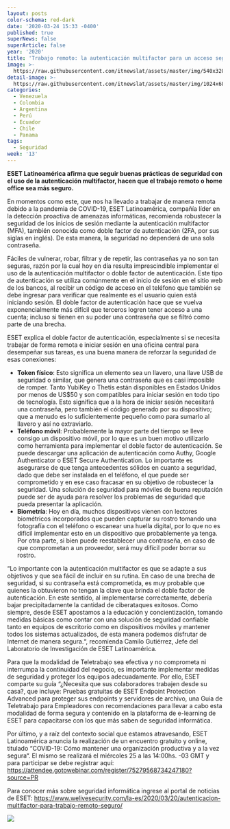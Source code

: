 ```yaml
---
layout: posts
color-schema: red-dark
date: '2020-03-24 15:33 -0400'
published: true
superNews: false
superArticle: false
year: '2020'
title: 'Trabajo remoto: la autenticación multifactor para un acceso seguro'
image: >-
  https://raw.githubusercontent.com/itnewslat/assets/master/img/540x320/Trabajo-en-Casa-p.jpg
detail-image: >-
  https://raw.githubusercontent.com/itnewslat/assets/master/img/1024x680/Trabajo-en-Casa-g.jpg
categories:
  - Venezuela
  - Colombia
  - Argentina
  - Perú
  - Ecuador
  - Chile
  - Panama
tags:
  - Seguridad
week: '13'
---
```

**ESET Latinoamérica afirma que seguir buenas prácticas de seguridad con el uso de la autenticación multifactor, hacen que el trabajo remoto o home office sea más seguro.**

En momentos como este, que nos ha llevado a trabajar de manera remota debido a la pandemia de COVID-19, ESET Latinoamérica, compañía líder en la detección proactiva de amenazas informáticas, recomienda robustecer la seguridad de los inicios de sesión mediante la autenticación multifactor (MFA), también conocida como doble factor de autenticación (2FA, por sus siglas en inglés). De esta manera, la seguridad no dependerá de una sola contraseña.
 
Fáciles de vulnerar, robar, filtrar y de repetir, las contraseñas ya no son tan seguras, razón por la cual hoy en día resulta imprescindible implementar el uso de la autenticación multifactor o doble factor de autenticación. Este tipo de autenticación se utiliza comúnmente en el inicio de sesión en el sitio web de los bancos, al recibir un código de acceso en el teléfono que también se debe ingresar para verificar que realmente es el usuario quien está iniciando sesión. El doble factor de autenticación hace que se vuelva exponencialmente más difícil que terceros logren tener acceso a una cuenta; incluso si tienen en su poder una contraseña que se filtró como parte de una brecha.
 
ESET explica el doble factor de autenticación, especialmente si se necesita trabajar de forma remota e iniciar sesión en una oficina central para desempeñar sus tareas, es una buena manera de reforzar la seguridad de esas conexiones: 

- **Token físico**: Esto significa un elemento sea un llavero, una llave USB de seguridad o similar, que genera una contraseña que es casi imposible de romper. Tanto YubiKey o Thetis están disponibles en Estados Unidos por menos de US$50 y son compatibles para iniciar sesión en todo tipo de tecnología. Esto significa que a la hora de iniciar sesión necesitará una contraseña, pero también el código generado por su dispositivo; que a menudo es lo suficientemente pequeño como para sumarlo al llavero y así no extraviarlo.
- **Teléfono móvil**: Probablemente la mayor parte del tiempo se lleve consigo un dispositivo móvil, por lo que es un buen motivo utilizarlo como herramienta para implementar el doble factor de autenticación. Se puede descargar una aplicación de autenticación como Authy, Google Authenticator o ESET Secure Authentication. Lo importante es asegurarse de que tenga antecedentes sólidos en cuanto a seguridad, dado que debe ser instalada en el teléfono, el que puede ser comprometido y en ese caso fracasar en su objetivo de robustecer la seguridad. Una solución de seguridad para móviles de buena reputación puede ser de ayuda para resolver los problemas de seguridad que pueda presentar la aplicación.
- **Biometría**: Hoy en día, muchos dispositivos vienen con lectores biométricos incorporados que pueden capturar su rostro tomando una fotografía con el teléfono o escanear una huella digital, por lo que no es difícil implementar esto en un dispositivo que probablemente ya tenga. Por otra parte, si bien puede reestablecer una contraseña, en caso de que comprometan a un proveedor, será muy difícil poder borrar su rostro.

“Lo importante con la autenticación multifactor es que se adapte a sus objetivos y que sea fácil de incluir en su rutina. En caso de una brecha de seguridad, si su contraseña está comprometida, es muy probable que quienes la obtuvieron no tengan la clave que brinda el doble factor de autenticación. En este sentido, al implementarse correctamente, debería bajar precipitadamente la cantidad de ciberataques exitosos. Como siempre, desde ESET apostamos a la educación y concientización, tomando medidas básicas como contar con una solución de seguridad confiable tanto en equipos de escritorio como en dispositivos móviles y mantener todos los sistemas actualizados, de esta manera podemos disfrutar de Internet de manera segura.“, recomienda Camilo Gutiérrez, Jefe del Laboratorio de Investigación de ESET Latinoamérica.

Para que la modalidad de Teletrabajo sea efectiva y no comprometa ni interrumpa la continuidad del negocio, es importante implementar medidas de seguridad y proteger los equipos adecuadamente. Por ello, ESET comparte su guía “¿Necesita que sus colaboradores trabajen desde su casa?, que incluye: Pruebas gratuitas de ESET Endpoint Protection Advanced para proteger sus endpoints y servidores de archivo, una Guia de Teletrabajo para Empleadores con recomendaciones para llevar a cabo esta modalidad de forma segura y contenido en la plataforma de e-learning de ESET para capacitarse con los que más saben de seguridad informática.
  
Por último, y a raíz del contexto social que estamos atravesando, ESET Latinoamérica anuncia la realización de un encuentro gratuito y online, titulado “COVID-19: Cómo mantener una organización productiva y a la vez segura“. El mismo se realizará el miércoles 25 a las 14:00hs. -03 GMT y para participar se debe registrar aquí: https://attendee.gotowebinar.com/register/75279568734247180?source=PR 
 
Para conocer más sobre seguridad informática ingrese al portal de noticias de ESET: https://www.welivesecurity.com/la-es/2020/03/20/autenticacion-multifactor-para-trabajo-remoto-seguro/
 
<img src="https://tracker.metricool.com/c3po.jpg?hash=56f88a41e39ab42c063cc51676587a04"/>
